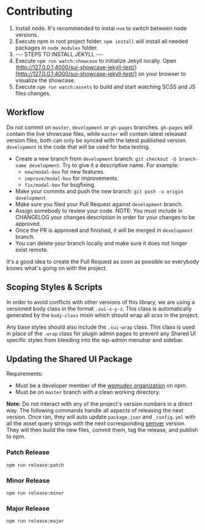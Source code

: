 # Contributing

1. Install node. It's recommended to instal `nvm` to switch between node versions.
2. Execute npm in root project folder. `npm install` will install all needed packages in `node_modules` folder.
3. --- STEPS TO INSTALL JEKYLL ---
4. Execute `npm run watch:showcase` to initialize Jekyll locally. Open (http://127.0.0.1:4000/sui-showcase-jekyll-test/)[http://127.0.0.1:4000/sui-showcase-jekyll-test/] on your browser to visualize the showcase.
5. Execute `npm run watch:assets` to build and start watching SCSS and JS files changes.

## Workflow

Do not commit on `master`, `development` or `gh-pages` branches. `gh-pages` will contain the live showcase files, while `master` will contain latest released version files, both can only be synced with the latest published version. `development` is the code that will be used for beta testing.

- Create a new branch from `development` branch: `git checkout -b branch-name development`. Try to give it a descriptive name. For example:
	* `new/modal-box` for new features.
	* `improve/modal-box` for improvements.
	* `fix/modal-box` for bugfixing.
- Make your commits and push the new branch: `git push -u origin development`.
- Make sure you filed your Pull Request against `development` branch.
- Assign somebody to review your code. NOTE: You must include in CHANGELOG your changes description in order for your changes to be approved.
- Once the PR is approved and finished, it will be merged in `development` branch.
- You can delete your branch locally and make sure it does not longer exist remote.

It's a good idea to create the Pull Request as soon as possible so everybody knows what's going on with the project.

## Scoping Styles & Scripts

In order to avoid conflicts with other versions of this library, we are using a versioned body class in the format `.sui-x-y-z`. This class is automatically generated by the `body-class` mixin which should wrap all scss in the project.

Any base styles should also include the `.sui-wrap` class. This class is used in place of the `.wrap` class for plugin admin pages to prevent any Shared UI specific styles from bleeding into the wp-admin menubar and sidebar.

## Updating the Shared UI Package

Requirements:

+ Must be a developer member of the [wpmudev organization](https://www.npmjs.com/org/wpmudev/team/developers#members) on npm.
+ Must be on `master` branch with a clean working directory.

**Note:** Do not interact with any of the project's version numbers in a direct way. The following commands handle all aspects of releasing the next version. Once ran, they will auto update `package.json` and `_config.yml` with all the asset query strings with the next corresponding [semver](https://semver.org/) version. They will then build the new files, commit them, tag the release, and publish to npm.

### Patch Release

```
npm run release:patch
```

### Minor Release

```
npm run release:minor
```

### Major Release

```
npm run release:major
```
